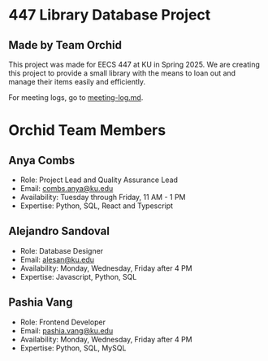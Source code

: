 # 447 Library Database Project
## Made by Team Orchid
This project was made for EECS 447 at KU in Spring 2025. We are creating this project to provide a small library with the means to loan out and manage their items easily and efficiently.

For meeting logs, go to [meeting-log.md](https://github.com/combs-a/447-orchid/blob/main/meeting-log.md).

# Orchid Team Members

## Anya Combs
- Role: Project Lead and Quality Assurance Lead
- Email: combs.anya@ku.edu
- Availability: Tuesday through Friday, 11 AM - 1 PM
- Expertise: Python, SQL, React and Typescript

## Alejandro Sandoval
- Role: Database Designer
- Email: alesan@ku.edu
- Availability: Monday, Wednesday, Friday after 4 PM
- Expertise: Javascript, Python, SQL


## Pashia Vang
- Role: Frontend Developer
- Email: pashia.vang@ku.edu
- Availability: Monday, Wednesday, Friday after 4 PM
- Expertise: Python, SQL, MySQL
